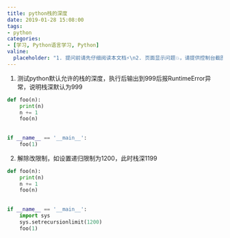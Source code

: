 ```yaml
---
title: python栈的深度
date: 2019-01-28 15:08:00
tags:
- python
categories:
- [学习, Python语言学习, Python]
valine:
  placeholder: "1. 提问前请先仔细阅读本文档⚡\n2. 页面显示问题💥，请提供控制台截图📸或者您的测试网址\n3. 其他任何报错💣，请提供详细描述和截图📸，祝食用愉快💪"
---
```


1. 测试python默认允许的栈的深度，执行后输出到999后报RuntimeError异常，说明栈深默认为999

```python
def foo(n):
    print(n)
    n += 1
    foo(n)
 
 
if __name__ == '__main__':
    foo(1)
```

2. 解除改限制，如设置递归限制为1200，此时栈深1199

```python
def foo(n):
    print(n)
    n += 1
    foo(n)
 
 
if __name__ == '__main__':
    import sys
    sys.setrecursionlimit(1200)
    foo(1)
```
